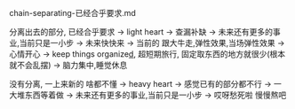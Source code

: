 
chain-separating-已经合乎要求.md

分离出去的部分, 已经合乎要求 -> light heart -> 查漏补缺 -> 未来还有更多的事业,当前只是一小步 -> 未来快快来 -> 当前的 跟大牛走,弹性效果,当场弹性效果 -> 心情开心 -> keep things organize[d](#G-tidy-and-organized-G-tidiness-house), 超短期旅行, 固定取东西的地方就很少(根本就不会乱摆) -> 脑力集中,睡觉休息

没有分离, 一上来新的 啥都不懂 -> heavy heart -> 感觉已有的部分都不行 -> 一大堆东西等着做 -> 未来还有更多的事业,当前只是一小步 -> 哎呀愁死啦 慢慢熬吧

